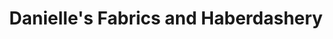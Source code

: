 ---
title: "Danielle's Fabrics and Haberdashery"
url: /newport/danielles-fabrics-and-haberdashery/
shop: fabric
---